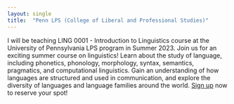 ```yaml
---
layout: single
title:  "Penn LPS (College of Liberal and Professional Studies)"
---
```


I will be teaching LING 0001 - Introduction to Linguistics course at the University of Pennsylvania LPS program in Summer 2023. Join us for an exciting summer course on linguistics! Learn about the study of language, including phonetics, phonology, morphology, syntax, semantics, pragmatics, and computational linguistics. Gain an understanding of how languages are structured and used in communication, and explore the diversity of languages and language families around the world. [Sign up](https://www.lps.upenn.edu/) now to reserve your spot!  